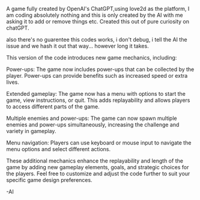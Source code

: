 A game fully created by OpenAI's ChatGPT,using love2d as the platform, I am coding absolutely nothing and this is only created by the AI with me asking it to add or remove things etc. Created this out of pure curiosity on chatGPT.

also there's no guarentee this codes works, i don't debug, i tell the AI the issue and we hash it out that way... however long it takes.




This version of the code introduces new game mechanics, including:

Power-ups: The game now includes power-ups that can be collected by the player. Power-ups can provide benefits such as increased speed or extra lives.

Extended gameplay: The game now has a menu with options to start the game, view instructions, or quit. This adds replayability and allows players to access different parts of the game.

Multiple enemies and power-ups: The game can now spawn multiple enemies and power-ups simultaneously, increasing the challenge and variety in gameplay.

Menu navigation: Players can use keyboard or mouse input to navigate the menu options and select different actions.

These additional mechanics enhance the replayability and length of the game by adding new gameplay elements, goals, and strategic choices for the players. Feel free to customize and adjust the code further to suit your specific game design preferences.

-AI
